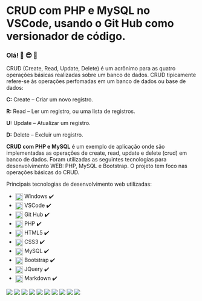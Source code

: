 # CRUD com PHP e MySQL no VSCode, usando o Git Hub como versionador de código.
### Olá! 👋 😎 👨
CRUD (Create, Read, Update, Delete) é um acrônimo para as quatro operações básicas realizadas sobre um banco de dados. CRUD tipicamente refere-se às operações perfomadas em um banco de dados ou base de dados:

**C:** Create – Criar um novo registro.

**R:** Read – Ler um registro, ou uma lista de registros.

**U:** Update – Atualizar um registro.

**D:** Delete – Excluir um registro.

**CRUD com PHP e MySQL** é um exemplo de aplicação onde são implementadas as operações de create, read, update e delete (crud) em banco de dados. Foram utilizadas as seguintes tecnologias para desenvolvimento WEB: PHP, MySQL e Bootstrap. O projeto tem foco nas operações básicas do CRUD.

Principais tecnologias de desenvolvimento web utilizadas:

- <img align="center" heigth="15" width="20" src="https://cdn.jsdelivr.net/gh/devicons/devicon/icons/windows8/windows8-original.svg" /> Windows ✔️
- <img align="center" heigth="15" width="20" src="https://cdn.jsdelivr.net/gh/devicons/devicon/icons/vscode/vscode-original.svg" /> VSCode ✔️
- <img align="center" heigth="15" width="20" src="https://cdn.jsdelivr.net/gh/devicons/devicon/icons/github/github-original.svg" /> Git Hub ✔️
- <img align="center" heigth="15" width="20" src="https://cdn.jsdelivr.net/gh/devicons/devicon/icons/php/php-original.svg" /> PHP ✔️
- <img align="center" heigth="15" width="20" src="https://cdn.jsdelivr.net/gh/devicons/devicon/icons/html5/html5-original.svg" /> HTML5 ✔️
- <img align="center" heigth="15" width="20" src="https://cdn.jsdelivr.net/gh/devicons/devicon/icons/css3/css3-original.svg" /> CSS3 ✔️
- <img align="center" heigth="15" width="20" src="https://cdn.jsdelivr.net/gh/devicons/devicon/icons/mysql/mysql-original.svg" /> MySQL ✔️
- <img align="center" heigth="15" width="20" src="https://cdn.jsdelivr.net/gh/devicons/devicon/icons/bootstrap/bootstrap-original.svg" /> Bootstrap ✔️
- <img align="center" heigth="15" width="20" src="https://cdn.jsdelivr.net/gh/devicons/devicon/icons/jquery/jquery-original.svg" /> JQuery ✔️
- <img align="center" heigth="15" width="20" src="https://cdn.jsdelivr.net/gh/devicons/devicon/icons/markdown/markdown-original.svg" /> Markdown ✔️

   
             
          

<div style="display:inline_block">
  <!-- <img align="center" heigth="15" width="20" src="https://cdn.jsdelivr.net/gh/devicons/devicon/icons/html5/html5-original.svg" /> -->
  <!-- <img align="center" heigth="15" width="20" src="https://cdn.jsdelivr.net/gh/devicons/devicon/icons/css3/css3-original.svg" /> -->
  <!-- <img align="center" heigth="15" width="20" src="https://cdn.jsdelivr.net/gh/devicons/devicon/icons/bootstrap/bootstrap-plain.svg" /> -->
  <!-- <img align="center" heigth="15" width="20" src="https://cdn.jsdelivr.net/gh/devicons/devicon/icons/mysql/mysql-original.svg" /> -->
  <!-- <img align="center" heigth="15" width="20" src="https://cdn.jsdelivr.net/gh/devicons/devicon/icons/ubuntu/ubuntu-plain.svg" /> -->
  <!-- <img align="center" heigth="15" width="20" src="https://cdn.jsdelivr.net/gh/devicons/devicon/icons/angularjs/angularjs-original.svg" /> -->
  <!-- <img align="center" heigth="30" width="40" src="https://cdn.jsdelivr.net/gh/devicons/devicon/icons/docker/docker-original.svg" /> -->
  <!-- <img align="center" heigth="30" width="40"  src="https://cdn.jsdelivr.net/gh/devicons/devicon/icons/gimp/gimp-original.svg" /> -->
  <!-- <img align="center" heigth="15" width="20" src="https://cdn.jsdelivr.net/gh/devicons/devicon/icons/laravel/laravel-plain.svg" /> -->
  <!-- <img align="center" heigth="15" width="20" src="https://cdn.jsdelivr.net/gh/devicons/devicon/icons/ssh/ssh-original.svg" /> -->
  <!-- <img align="center" heigth="15" width="20" src="https://cdn.jsdelivr.net/gh/devicons/devicon/icons/vscode/vscode-original.svg" /> -->
  <!-- <img align="center" heigth="30" width="40" src="https://cdn.jsdelivr.net/gh/devicons/devicon/icons/jetbrains/jetbrains-original.svg" /> -->
</div>
<!-- ![Anurag's GitHub stats](https://github-readme-stats.vercel.app/api?username=lucioweb&show_icons=true) -->
<div style="display:inline_block">

<img src="https://img.shields.io/badge/Windows-0078D6?style=for-the-badge&logo=windows&logoColor=white" />
<img src="https://img.shields.io/badge/VSCode-E34F26?style=for-the-badge&logo=vscode&logoColor=white" />
<img src="https://img.shields.io/badge/WAMPP-E34F26?style=for-the-badge&logo=wampp&logoColor=white" />
<img src="https://img.shields.io/badge/Markdown-E34F26?style=for-the-badge&logo=markdown&logoColor=white" />
<img src="https://img.shields.io/badge/HTML5-E34F26?style=for-the-badge&logo=html5&logoColor=white" />
<img src="https://img.shields.io/badge/CSS3-1572B6?style=for-the-badge&logo=css3&logoColor=white" />	
<img src="https://img.shields.io/badge/MySQL-E34F26?style=for-the-badge&logo=mysql&logoColor=white" />
<img src="https://img.shields.io/badge/GitHub-100000?style=for-the-badge&logo=github&logoColor=white" />
<img src="	https://img.shields.io/badge/PHP-777BB4?style=for-the-badge&logo=php&logoColor=white" />
<img src="https://img.shields.io/badge/jQuery-0769AD?style=for-the-badge&logo=jquery&logoColor=white" />
<!-- <img src="https://img.shields.io/badge/HTML5-E34F26?style=for-the-badge&logo=html5&logoColor=white" /> -->
		
</div>


<!--
[![Top Langs](https://github-readme-stats.vercel.app/api/top-langs/?username=lucioweb&layout=compact)](https://github.com/lucioweb/github-readme-stats)
-->

<!-- 
https://devicon.dev/
https://dev.to/envoy_/150-badges-for-github-pnk
https://shields.io/
-->
